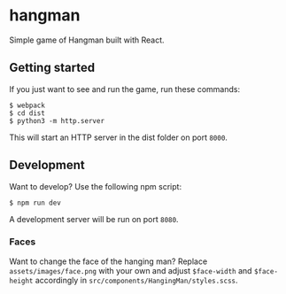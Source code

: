 # hangman
Simple game of Hangman built with React.

## Getting started
If you just want to see and run the game, run these commands:

```
$ webpack
$ cd dist
$ python3 -m http.server
```

This will start an HTTP server in the dist folder on port `8000`.

## Development
Want to develop? Use the following npm script:

```
$ npm run dev
```

A development server will be run on port `8080`.

### Faces
Want to change the face of the hanging man? Replace `assets/images/face.png` with your own and adjust `$face-width` and `$face-height` accordingly in `src/components/HangingMan/styles.scss`.
